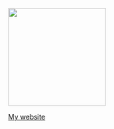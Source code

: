 <a href="https://github.com/anuraghazra/convoychat">
  <img height=200 align="center" src="https://github-readme-stats.vercel.app/api/top-langs?username=purple-prince&layout=compact&langs_count=6&theme=shadow_green&hide_progress=true" />
</a>

<a href="https://purple-prince.github.io/mobile-portfolio/">My website</a>
